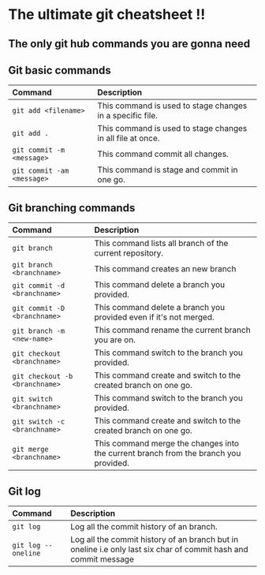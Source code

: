 # The ultimate git cheatsheet !!

## The only git hub commands you are gonna need

## Git basic commands

| Command                        | Description                                                                                                         |
|:-------------------------------|:------------------------------------------------------------------------------------------------------------------|
| `git add <filename>` | This command is used to stage changes in a specific file.|
| `git add .` | This command is used to stage changes in all file at once.|
| `git commit -m <message>` | This command commit all changes.|
| `git commit -am <message>` | This command is stage and commit in one go.|

## Git branching commands
| Command                        | Description                                                                                                         |
|:-------------------------------|:------------------------------------------------------------------------------------------------------------------|
| `git branch` | This command lists all branch of the current repository.|
| `git branch <branchname>` | This command creates an new branch|
| `git commit -d <branchname>` | This command delete a branch you provided.|
| `git commit -D <branchname>` | This command delete a branch you provided even if it's not merged.|
| `git branch -m <new-name>` | This command rename the current branch you are on.|
| `git checkout <branchname>` | This command switch to the branch you provided.|
| `git checkout -b <branchname>` | This command create and switch to the created branch on one go.|
| `git switch <branchname>` |  This command switch to the branch you provided.|
| `git switch -c <branchname>` | This command create and switch to the created branch on one go.|
| `git merge <branchname>` | This command merge the changes into the current branch from the branch you provided.|

## Git log

| Command                        | Description                                                                                                         |
|:-------------------------------|:------------------------------------------------------------------------------------------------------------------|
| `git log` | Log all the commit history of an branch.|
| `git log --oneline` | Log all the commit history of an branch but in oneline i.e only last six char of commit hash and commit message|





